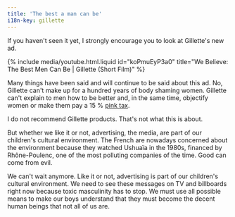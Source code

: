 ```yaml
---
title: 'The best a man can be'
i18n-key: gillette
---
```


If you haven't seen it yet, I strongly encourage you to look at Gillette's new ad.

<!-- more -->

{% include media/youtube.html.liquid id="koPmuEyP3a0" title="We Believe: The Best Men Can Be | Gillette (Short Film)" %}

Many things have been said and will continue to be said about this ad. No, Gillette can't make up for a hundred years of body shaming women. Gillette can't explain to men how to be better and, in the same time, objectify women or make them pay a 15 % [pink tax](https://www.listenmoneymatters.com/the-pink-tax/).

I do not recommend Gillette products. That's not what this is about.

But whether we like it or not, advertising, the media, are part of our children's cultural environment. The French are nowadays concerned about the environment because they watched Ushuaïa in the 1980s, financed by Rhône-Poulenc, one of the most polluting companies of the time. Good can come from evil.

We can't wait anymore. Like it or not, advertising is part of our children's cultural environment. We need to see these messages on TV and billboards right now because toxic masculinity has to stop. We must use all possible means to make our boys understand that they must become the decent human beings that not all of us are.

